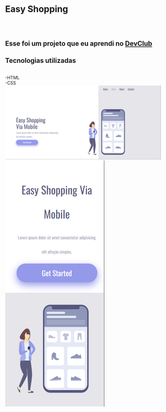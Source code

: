 <h1>Easy Shopping </h1>
<br>
<br>
<h2>Esse foi um projeto que eu aprendi no <a href="https://rodolfomori.com.br/devclub">DevClub</a></h2>

<h2>Tecnologias utilizadas</h2>
<br>
   -HTML
   <br>
   -CSS

<img src="https://github.com/PauloSantos10/primeiro-projeto-responsivo/blob/main/img/desktop.png?raw=true">
<img src="https://github.com/PauloSantos10/primeiro-projeto-responsivo/blob/main/img/celular.png?raw=true">
